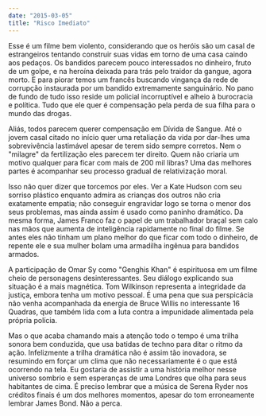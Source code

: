 ```yaml
---
date: "2015-03-05"
title: "Risco Imediato"
---
```

Esse é um filme bem violento, considerando que os heróis são um casal de estrangeiros tentando construir suas vidas em torno de uma casa caindo aos pedaços. Os bandidos parecem pouco interessados no dinheiro, fruto de um golpe, e na heroína deixada para trás pelo traidor da gangue, agora morto. E para piorar temos um francês buscando vingança da rede de corrupção instaurada por um bandido extremamente sanguinário. No pano de fundo de tudo isso reside um policial incorruptível e alheio à burocracia e política. Tudo que ele quer é compensação pela perda de sua filha para o mundo das drogas.

Aliás, todos parecem querer compensação em Dívida de Sangue. Até o jovem casal citado no início quer uma retaliação da vida por dar-lhes uma sobrevivência lastimável apesar de terem sido sempre corretos. Nem o "milagre" da fertilização eles parecem ter direito. Quem não criaria um motivo qualquer para ficar com mais de 200 mil libras? Uma das melhores partes é acompanhar seu processo gradual de relativização moral.

Isso não quer dizer que torcemos por eles. Ver a Kate Hudson com seu sorriso plástico enquanto admira as crianças dos outros não cria exatamente empatia; não conseguir engravidar logo se torna o menor dos seus problemas, mas ainda assim é usado como paninho dramático. Da mesma forma, James Franco faz o papel de um trabalhador braçal sem calo nas mãos que aumenta de inteligência rapidamente no final do filme. Se antes eles não tinham um plano melhor do que ficar com todo o dinheiro, de repente ele e sua mulher bolam uma armadilha ingênua para bandidos armados.

A participação de Omar Sy como "Genghis Khan" é espirituosa em um filme cheio de personagens desinteressantes. Seu diálogo explicando sua situação é a mais magnética. Tom Wilkinson representa a integridade da justiça, embora tenha um motivo pessoal. É uma pena que sua perspicácia não venha acompanhada da energia de Bruce Willis no interessante 16 Quadras, que também lida com a luta contra a impunidade alimentada pela própria polícia.

Mas o que acaba chamando mais a atenção todo o tempo é uma trilha sonora bem conduzida, que usa batidas de techno para ditar o ritmo da ação. Infelizmente a trilha dramática não é assim tão inovadora, se resumindo em forçar um clima que não necessariamente é o que está ocorrendo na tela. Eu gostaria de assistir a uma história melhor nesse universo sombrio e sem esperanças de uma Londres que olha para seus habitantes de cima. É preciso lembrar que a música de Serena Ryder nos créditos finais é um dos melhores momentos, apesar do tom erroneamente lembrar James Bond. Não a perca.

